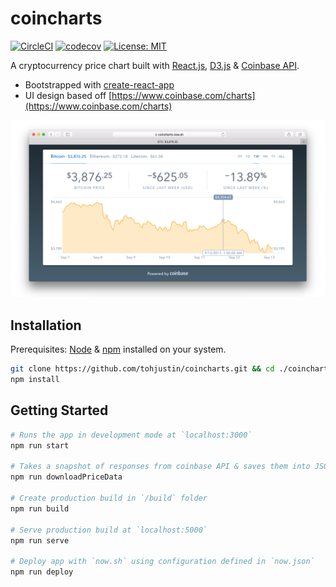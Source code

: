 # coincharts

[![CircleCI](https://circleci.com/gh/tohjustin/coincharts/tree/master.svg?style=shield&circle-token=3fd04aa6997f211630fc7d4f45931bef1953a97b)](https://circleci.com/gh/tohjustin/coincharts/tree/master)
[![codecov](https://codecov.io/gh/tohjustin/coincharts/branch/master/graph/badge.svg)](https://codecov.io/gh/tohjustin/coincharts)
[![License: MIT](https://img.shields.io/badge/License-MIT-yellow.svg)](https://opensource.org/licenses/MIT)

A cryptocurrency price chart built with [React.js](https://facebook.github.io/react/), [D3.js](https://d3js.org/) & [Coinbase API](https://developers.coinbase.com/api/v2).

- Bootstrapped with [create-react-app](https://github.com/facebookincubator/create-react-app)
- UI design based off [https://www.coinbase.com/charts](https://www.coinbase.com/charts)

<p align="center">
  <img src="./readme/screenshot.png">
</p>

## Installation

Prerequisites: [Node](https://nodejs.org/en/download/) & [npm](https://docs.npmjs.com/getting-started/installing-node) installed on your system.

``` bash
git clone https://github.com/tohjustin/coincharts.git && cd ./coincharts
npm install
```

## Getting Started

``` bash
# Runs the app in development mode at `localhost:3000`
npm run start

# Takes a snapshot of responses from coinbase API & saves them into JSON files in `public/priceData` (for offline development)
npm run downloadPriceData

# Create production build in `/build` folder
npm run build

# Serve production build at `localhost:5000`
npm run serve

# Deploy app with `now.sh` using configuration defined in `now.json`
npm run deploy
```
